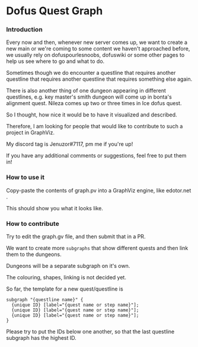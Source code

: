 # Dofus Quest Graph

### Introduction

Every now and then, whenever new server comes up, we want to create a new main or we're coming to some content we haven't approached before, we usually rely on dofuspourlesnoobs, dofuswiki or some other pages to help us see where to go and what to do.

Sometimes though we do encounter a questline that requires another questline that requires another questline that requires something else again.

There is also another thing of one dungeon appearing in different questlines, e.g. key master's smith dungeon will come up in bonta's alignment quest. Nileza comes up two or three times in Ice dofus quest.

So I thought, how nice it would be to have it visualized and described.

Therefore, I am looking for people that would like to contribute to such a project in GraphViz.

My discord tag is Jenuzor#7117, pm me if you're up!

If you have any additional comments or suggestions, feel free to put them in!


### How to use it

Copy-paste the contents of graph.pv into a GraphViz engine, like edotor.net .

This should show you what it looks like.


### How to contribute

Try to edit the graph.gv file, and then submit that in a PR.

We want to create more ``` subgraphs ``` that show different quests and then link them to the dungeons.

Dungeons will be a separate subgraph on it's own.

The colouring, shapes, linking is not decided yet.

So far, the template for a new quest/questline is
```
subgraph "{questline name}" {
  {unique ID} [label="{quest name or step name}"];
  {unique ID} [label="{quest name or step name}"];
  {unique ID} [label="{quest name or step name}"];
}
```

Please try to put the IDs below one another, so that the last questline subgraph has the highest ID.
